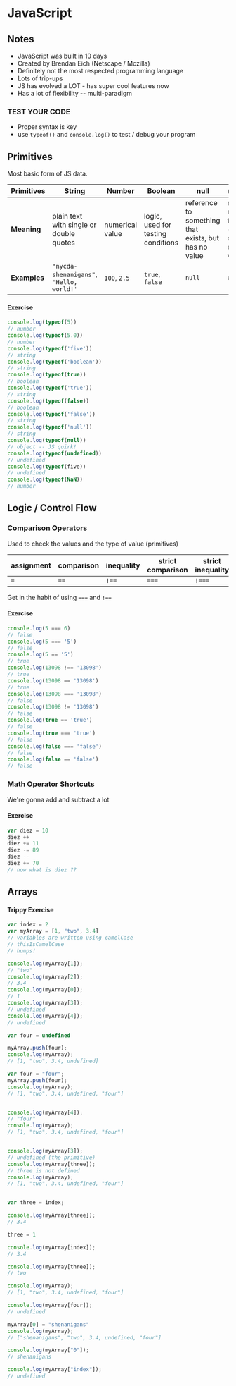 # JavaScript

## Notes
- JavaScript was built in 10 days
- Created by Brendan Eich (Netscape / Mozilla)
- Definitely not the most respected programming language
- Lots of trip-ups
- JS has evolved a LOT - has super cool features now
- Has a lot of flexibility -- multi-paradigm

### TEST YOUR CODE
- Proper syntax is key
- use `typeof()` and `console.log()` to test / debug your program


## Primitives

Most basic form of JS data.

Primitives | String | Number | Boolean | null | undefined
--- | --- | --- | --- | --- | ---
**Meaning** | plain text with single or double quotes | numerical value | logic, used for testing conditions | reference to something that exists, but has no value | no reference, therefore -- doesn't exist / no value
**Examples** | `"nycda-shenanigans"`, `'Hello, world!'` | `100`, `2.5` |  `true`, `false` | `null` | `undefined`



#### Exercise

```js
console.log(typeof(5))
// number
console.log(typeof(5.0))
// number
console.log(typeof('five'))
// string
console.log(typeof('boolean'))
// string
console.log(typeof(true))
// boolean
console.log(typeof('true'))
// string
console.log(typeof(false))
// boolean
console.log(typeof('false'))
// string
console.log(typeof('null'))
// string
console.log(typeof(null))
// object -- JS quirk!
console.log(typeof(undefined))
// undefined
console.log(typeof(five))
// undefined
console.log(typeof(NaN))
// number
```


## Logic / Control Flow

### Comparison Operators

Used to check the values and the type of value (primitives)

assignment | comparison | inequality | strict comparison | strict inequality
--- | --- | --- | --- | ---
`=` | `==` | `!==` | `===` | `!===`

Get in the habit of using `===` and `!==`

#### Exercise

```js
console.log(5 === 6)
// false
console.log(5 === '5')
// false
console.log(5 == '5')
// true
console.log(13098 !== '13098')
// true
console.log(13098 == '13098')
// true
console.log(13098 === '13098')
// false
console.log(13098 != '13098')
// false
console.log(true == 'true')
// false
console.log(true === 'true')
// false
console.log(false === 'false')
// false
console.log(false == 'false')
// false
```


### Math Operator Shortcuts

We're gonna add and subtract a lot

#### Exercise

```js
var diez = 10
diez ++
diez += 11
diez -= 89
diez --
diez += 70
// now what is diez ??
```


## Arrays

#### Trippy Exercise

```js
var index = 2
var myArray = [1, "two", 3.4]
// variables are written using camelCase
// thisIsCamelCase
// humps!

console.log(myArray[1]);
// "two"
console.log(myArray[2]);
// 3.4
console.log(myArray[0]);
// 1
console.log(myArray[3]);
// undefined
console.log(myArray[4]);
// undefined

var four = undefined

myArray.push(four);
console.log(myArray);
// [1, "two", 3.4, undefined]

var four = "four";
myArray.push(four);
console.log(myArray);
// [1, "two", 3.4, undefined, "four"]


console.log(myArray[4]);
// "four"
console.log(myArray);
// [1, "two", 3.4, undefined, "four"]


console.log(myArray[3]);
// undefined (the primitive)
console.log(myArray[three]);
// three is not defined
console.log(myArray);
// [1, "two", 3.4, undefined, "four"]


var three = index;

console.log(myArray[three]);
// 3.4

three = 1

console.log(myArray[index]);
// 3.4

console.log(myArray[three]);
// two

console.log(myArray);
// [1, "two", 3.4, undefined, "four"]

console.log(myArray[four]);
// undefined

myArray[0] = "shenanigans"
console.log(myArray);
// ["shenanigans", "two", 3.4, undefined, "four"]

console.log(myArray["0"]);
// shenanigans

console.log(myArray["index"]);
// undefined

```
